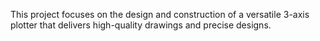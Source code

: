 This project focuses on the design and construction of a versatile 3-axis plotter that delivers high-quality drawings and precise designs.
